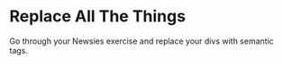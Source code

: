 # Replace All The Things

Go through your Newsies exercise and replace your divs with semantic tags.
